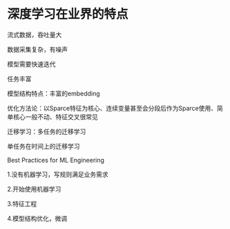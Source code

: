 # 深度学习在业界的特点

流式数据，吞吐量大

数据采集复杂，有噪声

模型需要快速迭代

任务丰富

模型结构特点：丰富的embedding 

优化方法论：以Sparce特征为核心、连续变量甚至会分段后作为Sparce使用、简单核心一般不动、特征交叉很常见

迁移学习：多任务的迁移学习

单任务在时间上的迁移学习

Best Practices for ML Engineering

1.没有机器学习，写规则满足业务需求

2.开始使用机器学习

3.特征工程

4.模型结构优化，微调